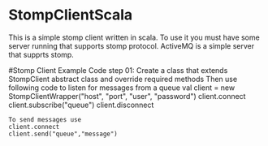 # StompClientScala
This is a simple stomp client written in scala. To use it you must have some server running that supports stomp protocol. ActiveMQ is a simple server that supprts stomp.

#Stomp Client Example Code
step 01: Create a class that extends StompClient abstract class and override required methods
Then use following code to listen for messages from a queue
val client = new StompClientWrapper("host", "port", "user", "password")
		client.connect
		client.subscribe("queue")
		client.disconnect
		
	To send messages use 
	client.connect
	client.send("queue","message")
	
